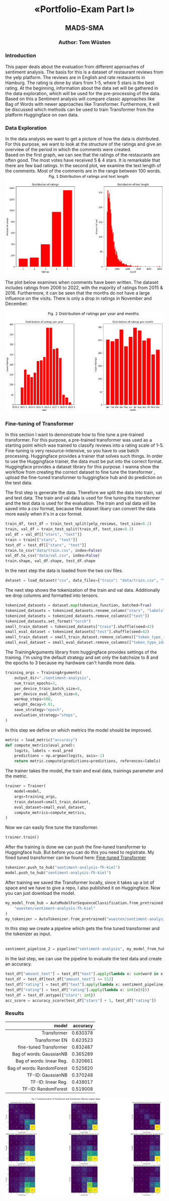 <h1><center>«Portfolio-Exam Part I» </center></h1>
<h2><center>MADS-SMA </center></h2>
<h3><center>Author: Tom Wüsten </center></h3>

### Introduction
This paper deals about the evaluation from different approaches of sentiment analysis. The basis for this is a dataset of restaurant reviews from the yelp platform. The reviews are in English and rate restaurants in Hamburg. The rating is done by stars from 1-5, where 5 stars is the best rating. At the beginning, information about the data set will be gathered in the data exploration, which will be used for the pre-processing of the data. Based on this a Sentiment analysis will compare classic approaches like Bag of Words with newer approaches like Transformer. Furthermore, it will be discussed which methods can be used to train Transformer from the platform Huggingface on own data.

### Data Exploration
In the data analysis we want to get a picture of how the data is distributed. For this purpose, we want to look at the structure of the ratings and give an overview of the period in which the comments were created. <br>
Based on the first graph, we can see that the ratings of the restaurants are often good. The most votes have received 5 & 4 stars. It is remarkable that there are few bad ratings. In the second plot, we examine the text length of the comments. Most of the comments are in the range between 100 words. <br>
<img src="/output/distribution_text_rating.png" alt="Alt text" title="Optional title">

The plot below examines when comments have been written. The dataset includes ratings from 2006 to 2022, with the majority of ratings from 2015 & 2016. Furthermore, it can be seen that the months do not have a large influence on the visits. There is only a drop in ratings in November and December.<br>

<img src="/output/distribution_rating_year_month.png" alt="Alt text" title="Optional title">

### Fine-tuning of Transformer

In this section I want to demonstrate how to fine tune a pre-trained transformer. For this purpose, a pre-trained transformer was used as a starting point which was trained to classify reviews into a rating scale of 1-5. Fine-tuning is very resource-intensive, so you have to use batch processing. Huggingface provides a trainer that solves such things. In order to use the Huggingface trainer, the data must be put into the correct format. Huggingface provides a dataset library for this purpose. I wanna show the workflow from creating the correct dataset to fine tune the transformer , upload the fine-tuned transformer to huggingface hub and do prediction on the test data.

The first step is generate the data. Therefore we split the data into train, val and test data. The train and val data is used for fine tuning the transformer and the test data is used for the evaluation. The train and val data will be saved into a csv format, because the dataset libary can convert the data more easily when it's in a csv format.

```python
train_df, test_df = train_test_split(yelp_reviews, test_size=0.2)
train, val_df = train_test_split(train_df, test_size=0.2)
val_df = val_df[["stars", "text"]]
train = train[["stars", "text"]]
test_df = test_df[["stars", "text"]]
train.to_csv("data/train.csv", index=False)
val_df.to_csv("data/val.csv", index=False)
train.shape, val_df.shape, test_df.shape
```

In the next step the data is loaded from the two csv files.

```python
dataset = load_dataset("csv", data_files={"train": "data/train.csv", "test": "data/val.csv"})
```
The next step shows the tokenization of the train and val data. Additionally we drop columns and formatted into tensors.

```python
tokenized_datasets = dataset.map(tokenize_function, batched=True)
tokenized_datasets = tokenized_datasets.rename_column("stars", "labels")
tokenized_datasets = tokenized_datasets.remove_columns(["text"])
tokenized_datasets.set_format("torch")
small_train_dataset = tokenized_datasets["train"].shuffle(seed=42)
small_eval_dataset = tokenized_datasets["test"].shuffle(seed=42)
small_train_dataset = small_train_dataset.remove_columns(["token_type_ids"])
small_eval_dataset = small_eval_dataset.remove_columns(["token_type_ids"])
```

The TrainingArguments library from huggingface provides settings of the training. I'm using the default strategy and set only the batchsize to 8 and the epochs to 3 because my hardware can't handle more data.

```python
training_args = TrainingArguments(
    output_dir="./sentiment-analysis",
    num_train_epochs=3,
    per_device_train_batch_size=8,
    per_device_eval_batch_size=8,
    warmup_steps=500,
    weight_decay=0.01,
    save_strategy="epoch",
    evaluation_strategy="steps",
)
```

In this step we define on which metrics the model should be improved.

```python
metric = load_metric("accuracy")
def compute_metrics(eval_pred):
    logits, labels = eval_pred
    predictions = np.argmax(logits, axis=-1)
    return metric.compute(predictions=predictions, references=labels)
```

The trainer takes the model, the train and eval data, trainings parameter and the metric.

```python
trainer = Trainer(
    model=model,
    args=training_args,
    train_dataset=small_train_dataset,
    eval_dataset=small_eval_dataset,
    compute_metrics=compute_metrics,
)
```

Now we can easily fine tune the transformer.

```python
trainer.train()
```
After the training is done we can push the fine-tuned transformer to Huggingface hub. But before you can do this you need to registrate. My fined tuned transformer can be found here: [Fine-tuned Transformer](https://huggingface.co/wuesten/sentiment-analysis-fh-kiel)

```python
tokenizer.push_to_hub("sentiment-analysis-fh-kiel")
model.push_to_hub("sentiment-analysis-fh-kiel")
```
After training we saved the Transformer locally, since it takes up a lot of space and we have to give a repo, I also published it on Huggingface. Now you can just download the model.

```python
my_model_from_hub = AutoModelForSequenceClassification.from_pretrained(
    "wuesten/sentiment-analysis-fh-kiel"
)
my_tokenizer = AutoTokenizer.from_pretrained("wuesten/sentiment-analysis-fh-kiel")
```
In this step we create a pipeline which gets the fine tuned transformer and the tokenizer as input.

```python

sentiment_pipeline_2 = pipeline("sentiment-analysis", my_model_from_hub, tokenizer=my_tokenizer)
```
In the last step, we can use the pipeline to evaluate the test data and create an accuracy.

```python
test_df["amount_text"] = test_df["text"].apply(lambda x: sum(word in x for word in x))
test_df = test_df[test_df["amount_text"] <= 512]
test_df["rating"] = test_df["text"].apply(lambda x: sentiment_pipeline_2(x)[0].get("label"))
test_df["rating"] = test_df["rating"].apply(lambda x: int(x[0]))
test_df = test_df.astype({"stars": int})
acc_score = accuracy_score(test_df["stars"] + 1, test_df["rating"])
```
### Results

|                      model 	| accuracy 	|
|---------------------------:	|---------:	|
|                Transformer 	| 0.630378 	|
|             Transformer EN 	| 0.623523 	|
|     fine-tuned Transformer 	| 0.832487 	|
|   Bag of words: GaussianNB 	| 0.365289 	|
|  Bag of words: linear Reg. 	| 0.320661 	|
| Bag of words: RandomForest 	| 0.525620 	|
|          TF-ID: GaussianNB 	| 0.370248 	|
|         TF-ID: linear Reg. 	| 0.438017 	|
|        TF-ID: RandomForest 	| 0.519008 	|

<img src="/output/conf_overview.png" alt="Alt text" title="Optional title">
